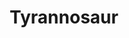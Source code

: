 ---
title: "Tyrannosaur"
year: 2011
rating: 4
stars: "★★★★"
rewatched: false
permalink: "tyrannosaur"
watched_on: 2022-04-16
---
